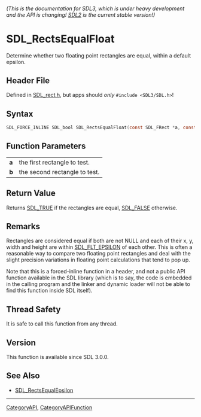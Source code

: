 ###### (This is the documentation for SDL3, which is under heavy development and the API is changing! [SDL2](https://wiki.libsdl.org/SDL2/) is the current stable version!)
# SDL_RectsEqualFloat

Determine whether two floating point rectangles are equal, within a default epsilon.

## Header File

Defined in [SDL_rect.h](https://github.com/libsdl-org/SDL/blob/main/include/SDL3/SDL_rect.h), but apps should _only_ `#include <SDL3/SDL.h>`!

## Syntax

```c
SDL_FORCE_INLINE SDL_bool SDL_RectsEqualFloat(const SDL_FRect *a, const SDL_FRect *b);
```

## Function Parameters

|           |                               |
| --------- | ----------------------------- |
| **a**     | the first rectangle to test.  |
| **b**     | the second rectangle to test. |

## Return Value

Returns [SDL_TRUE](SDL_TRUE) if the rectangles are equal,
[SDL_FALSE](SDL_FALSE) otherwise.

## Remarks

Rectangles are considered equal if both are not NULL and each of their x,
y, width and height are within [SDL_FLT_EPSILON](SDL_FLT_EPSILON) of each
other. This is often a reasonable way to compare two floating point
rectangles and deal with the slight precision variations in floating point
calculations that tend to pop up.

Note that this is a forced-inline function in a header, and not a public
API function available in the SDL library (which is to say, the code is
embedded in the calling program and the linker and dynamic loader will not
be able to find this function inside SDL itself).

## Thread Safety

It is safe to call this function from any thread.

## Version

This function is available since SDL 3.0.0.

## See Also

* [SDL_RectsEqualEpsilon](SDL_RectsEqualEpsilon)

----
[CategoryAPI](CategoryAPI), [CategoryAPIFunction](CategoryAPIFunction)

